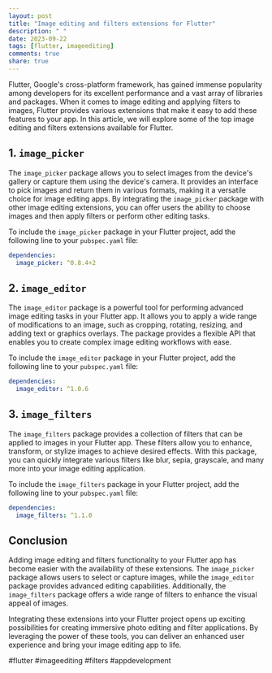```yaml
---
layout: post
title: "Image editing and filters extensions for Flutter"
description: " "
date: 2023-09-22
tags: [flutter, imageediting]
comments: true
share: true
---
```


Flutter, Google's cross-platform framework, has gained immense popularity among developers for its excellent performance and a vast array of libraries and packages. When it comes to image editing and applying filters to images, Flutter provides various extensions that make it easy to add these features to your app. In this article, we will explore some of the top image editing and filters extensions available for Flutter.

## 1. `image_picker`

The `image_picker` package allows you to select images from the device's gallery or capture them using the device's camera. It provides an interface to pick images and return them in various formats, making it a versatile choice for image editing apps. By integrating the `image_picker` package with other image editing extensions, you can offer users the ability to choose images and then apply filters or perform other editing tasks.

To include the `image_picker` package in your Flutter project, add the following line to your `pubspec.yaml` file:

```yaml
dependencies:
  image_picker: ^0.8.4+2
```

## 2. `image_editor`

The `image_editor` package is a powerful tool for performing advanced image editing tasks in your Flutter app. It allows you to apply a wide range of modifications to an image, such as cropping, rotating, resizing, and adding text or graphics overlays. The package provides a flexible API that enables you to create complex image editing workflows with ease.

To include the `image_editor` package in your Flutter project, add the following line to your `pubspec.yaml` file:

```yaml
dependencies:
  image_editor: ^1.0.6
```

## 3. `image_filters`

The `image_filters` package provides a collection of filters that can be applied to images in your Flutter app. These filters allow you to enhance, transform, or stylize images to achieve desired effects. With this package, you can quickly integrate various filters like blur, sepia, grayscale, and many more into your image editing application.

To include the `image_filters` package in your Flutter project, add the following line to your `pubspec.yaml` file:

```yaml
dependencies:
  image_filters: ^1.1.0
```

## Conclusion

Adding image editing and filters functionality to your Flutter app has become easier with the availability of these extensions. The `image_picker` package allows users to select or capture images, while the `image_editor` package provides advanced editing capabilities. Additionally, the `image_filters` package offers a wide range of filters to enhance the visual appeal of images.

Integrating these extensions into your Flutter project opens up exciting possibilities for creating immersive photo editing and filter applications. By leveraging the power of these tools, you can deliver an enhanced user experience and bring your image editing app to life.

#flutter #imageediting #filters #appdevelopment